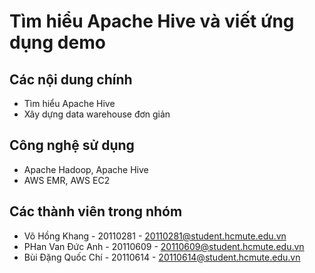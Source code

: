# Tìm hiểu Apache Hive và viết ứng dụng demo

## Các nội dung chính
* Tìm hiểu Apache Hive 
* Xây dựng data warehouse đơn giản

## Công nghệ sử dụng 
* Apache Hadoop, Apache Hive
* AWS EMR, AWS EC2

## Các thành viên trong nhóm
* Võ Hồng Khang - 20110281 - 20110281@student.hcmute.edu.vn
* PHan Van Đức Anh - 20110609 - 20110609@student.hcmute.edu.vn
* Bùi Đặng Quốc Chí - 20110614 - 20110614@student.hcmute.edu.vn
